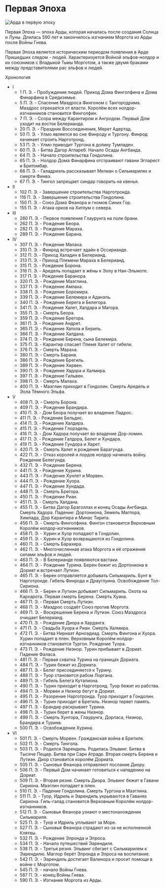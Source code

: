 # Первая Эпоха

![Арда в первую эпоху](https://vignette.wikia.nocookie.net/lotr/images/8/8c/Arda_in_First_Age.jpg/revision/latest?cb=20110310144552&path-prefix=ru)

Первая Эпоха — эпоха Арды, которая началась после создания Солнца и Луны.
Длилась 590 лет и закончилось изгнанием Моргота из Арды после Войны Гнева.

Первая Эпоха является историческим периодом появления в Арде Пришедших следом -
людей. Характеризуется Войной эльфов-нолдор и их союзников с Владыкой Тьмы
Морготом, а также двумя браками между представителями рас эльфов и людей.

Хронология

*   I
    *   1 П. Э. - Пробуждение людей. Приход Дома Финголфина и Дома Финарфина в Средиземье.
    *   5 П. Э. - Спасение Маэдроса Фингоном с Тангородрима. Маэдрос отрекается от власти. Королём всех нолдор-изгнанников становится Финголфин.
    *   7 П. Э. - Ссора между Карантиром и Ангродом. Первый Дом уходит на восток Белерианда.
    *   20 П. Э. - Праздник Воссоединения, Мерет Адертад.
    *   50 П. Э. - Улмо является во сне Финроду и Тургону. Финрод начинает строить Нарготронд.
    *   53 П. Э. - Улмо приводит Тургона в долину Тумладен.
    *   60 П. Э. - Битва Дагор Аглареб. Начало Осады Ангбанда.
    *   64 П. Э. - Начало строительства Гондолина.
    *   65 П. Э. - Нолдор Дома Финарфина отстраивают гавани Эгларест и Бритомбар.
    *   66 П. Э. - Галадриэль рассказывает Мелиан о Сильмарилях и смерти Финвэ.
    *   67 П. Э. - Тингол запрещает синдар говорить на квенья.
*   II
    *   102 П. Э. - Завершение строительства Нарготронда.
    *   116 П. Э. - Завершение строительства Гондолина.
    *   150 П. Э. - Союз Дома Феанора и гномов Синих Гор.
    *   155 П. Э. - Атака орков на Хитлум с севера.
*   III
    *   260 П. Э. - Первое появление Глаурунга на поле брани.
    *   262 П. Э. - Рождение Беора.
    *   282 П. Э. - Рождение Мараха.
    *   289 П. Э. - Рождение Барана.
*   IV
    *   307 П. Э. - Рождение Малаха.
    *   310 П. Э. - Финрод встречает эдайн в Оссирианде.
    *   312 П. Э. - Приход Халадин в Белерианд.
    *   313 П. Э. - Приход Племени Мараха в Белерианд.
    *   315 П. Э. - Рождение Борона.
    *   316 П. Э. - Аредель попадает в жёны к Эолу в Нан-Эльмоте.
    *   317 П. Э. - Рождение Баранора.
    *   320 П. Э. - Рождение Маэглина.
    *   337 П. Э. - Рождение Амлаха.
    *   338 П. Э. - Рождение Боромира.
    *   339 П. Э. - Рождение Белемира и Аданэль.
    *   340 П. Э. - Рождение Берега и Белегора.
    *   341 П. Э. - Рождение Халет, Халдара и Магора.
    *   355 П. Э. - Смерть Беора.
    *   359 П. Э. - Рождение Брегора.
    *   361 П. Э. - Рождение Андрет.
    *   365 П. Э. - Рождение Хатола и Бериль.
    *   366 П. Э. - Рождение Халдана.
    *   374 П. Э. - Рождение Берена, сына Белемира.
    *   375 П. Э. - Карантир спасает Племя Халет от гибели.
    *   376 П. Э. - Смерть Мараха.
    *   380 П. Э. - Смерть Барана.
    *   386 П. Э. - Рождение Брегиль.
    *   389 П. Э. - Рождение Хирвен.
    *   390 П. Э. - Рождение Хадора и Халмира.
    *   397 П. Э. - Рождение Гильвен.
    *   398 П. Э. - Смерть Малаха.
    *   400 П. Э. - Маэглин приходит в Гондолин. Смерть Аредель и Эола Тёмного Эльфа.
*   V
    *   408 П. Э. - Смерть Борона.
    *   409 П. Э. - Рождение Брандира.
    *   410 П. Э. - Дом Беора получает во владение Ладрос.
    *   411 П. Э. - Рождение Бельдис.
    *   414 П. Э. - Рождение Халдира.
    *   415 П. Э. - Рождение Глорэдель.
    *   416 П. Э. - Дом Хадора получает во владение Дор-ломин.
    *   417 П. Э. - Рождение Галдора, Белет и Хундара.
    *   419 П. Э. - Рождение Гундора и Харет.
    *   420 П. Э. - Смерть Халет и рождение Барагунда.
    *   422 П. Э. - Отказ королей и лордов нолдор начинать войну. Рождение Белегунда.
    *   432 П. Э. - Рождение Берена.
    *   441 П. Э. - Рождение Хурина.
    *   443 П. Э. - Рождение Хунлет и Морвен.
    *   444 П. Э. - Рождение Хуора.
    *   447 П. Э. - Рождение Хундада.
    *   448 П. Э. - Смерть Брегора.
    *   450 П. Э. - Рождение Риан.
    *   451 П. Э. - Смерть Халдана.
    *   455 П. Э. - Битва Дагор Браголлах и конец Осады Ангбанда. Смерть Хадора. Падение: Дортониона, Земель Маглора, Химлада, Дор Карантира и Минас Тирита.
    *   456 П. Э. - Смерть Финголфина. Фингон становится Верховным Королём нолдор-изгнанников.
    *   458 П. Э. - Хурин и Хуор попадают в Гондолин.
    *   459 П. Э. - Хурин и Хуор возвращаются из Гондолина.
    *   460 П. Э. - Смерть Барахира.
    *   462 П. Э. - Многочисленная атака Моргота и её отражения силами эльфов и людей.
    *   463 П. Э. - В Белерианде появляются вастаки.
    *   464 П. Э. - Рождение Турина. Берен бежит из Дортониона в Дориат и встречает Лутиэн.
    *   465 П. Э. - Берен отправляется добывать Сильмариль. Бунт в Нарготронде. Гибель Финрода и Драуглуина. Освобождение Тол-Сириона.
    *   466 П. Э. - Берен и Лутиэн добывает Сильмариль. Охота на Кархарота. Первая смерть Берена. Смерть Хуана.
    *   467 П. Э. - Первая Смерть Лутиэн.
    *   468 П. Э. - Маэдрос создаёт Союз против Моргота.
    *   469 П. Э. - Воскрешение Берена и Лутиэн. Союз Маэдроса очищает Белерианд.
    *   470 П. Э. - Рождение Диора и Харданга.
    *   471 П. Э. - Свадьба Хуора и Риан. Смерть Халмира.
    *   472 П. Э. - Битва Нирнаэт Арноэдиад. Смерть Фингона и Хуора. Хурин попадает в плен. Верховным Королём нолдор-изгнанников становится Тургон. Рождение Туора.
    *   473 П. Э. - Рождение Ниэнор. Турин прибывает в Дориат. Падение Фаласа.
    *   481 П. Э. - Первая схватка Турина на границах Дориата.
    *   484 П. Э. - Турин бежит из Дориата.
    *   487 П. Э. - Белег присоединяется к Турину.
    *   488 П. Э. - Туор становится рабом Лоргана.
    *   489 П. Э. - Гибель Белега Куталиона.
    *   490 П. Э. - Турин приходит в Нарготронд. Туор бежит из рабства.
    *   494 П. Э. - Морвен и Ниэнор бегут в Дориат.
    *   495 П. Э. - Разорение Нарготронда. Туор приходит в Гондолин.
    *   496 П. Э. - Турин приходит в Бретиль. Ниэнор теряет память.
    *   497 П. Э. - Брандир раскрывает Турина.
    *   498 П. Э. - Турин берет в жены Ниэнор.
    *   499 П. Э. - Смерть Хунтора, Глаурунга, Дорласа, Ниэнор, Брандира и Турина.
    *   500 П. Э. - Освобождение Хурина.
*   VI
    *   501 П. Э. - Смерть Морвен. Гражданская война в Бретиле.
    *   502 П. Э. - Смерть Тингола.
    *   503 П. Э. - Родился Эарендиль. Родилась Эльвинг. Битва в Тысяче Пещер. Битва при Сарн Атраде. Вторая смерть Берена и Лутиэн. Диор становится королём Дориата.
    *   505 П. Э. - Сыновья Феанора отправляют послание Диору.
    *   506 П. Э. - Первый Дом начинает готовиться к нападению на Дориат.
    *   509 П. Э. - Вторая резня. Смерть Диора. Эльвинг бежит в Гавани Сириона. Маэглин попадает в плен.
    *   510 П. Э. - Падение Гондолина. Смерть Тургона и Маэглина.
    *   511 П. Э. - Туор, Идриль и Эарендиль укрываются в Гаванях Сириона. Гиль-галад становится Верховным Королём нолдор-изгнанников.
    *   512 П. Э. - Сыновья Феанора узнают о местонахождении Сильмариля.
    *   525 П. Э. - Туор и Идриль уплывают за Море.
    *   527 П. Э. - Сыновья Феанора страдают из-за не исполненной Клятвы.
    *   532 П. Э. - Рождение Элронда и Элроса.
    *   534 П. Э. - Начало путешествий Эарендиля.
    *   538 П. Э. - Третья резня. Эльвинг сбегает с Сильмарилем к Эарендилю. Маглор берёт Элронда и Элроса на воспитание.
    *   542 П. Э. - Эарендиль достигает Валинора и просит помощи в войне с Морготом.
    *   545 П. Э. - начало Войны Гнева.
    *   587 П. Э. - конец Войны Гнева.
    *   590 П. Э. - Изгнание Моргота из Арды.
